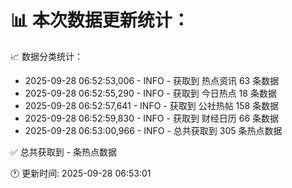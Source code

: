 📊 本次数据更新统计：
==========================

📈 数据分类统计：
- 2025-09-28 06:52:53,006 - INFO - 获取到 热点资讯 63 条数据
- 2025-09-28 06:52:55,290 - INFO - 获取到 今日热点 18 条数据
- 2025-09-28 06:52:57,641 - INFO - 获取到 公社热帖 158 条数据
- 2025-09-28 06:52:59,830 - INFO - 获取到 财经日历 66 条数据
- 2025-09-28 06:53:00,966 - INFO - 总共获取到 305 条热点数据

✅ 总共获取到 - 条热点数据

🕐 更新时间: 2025-09-28 06:53:01
